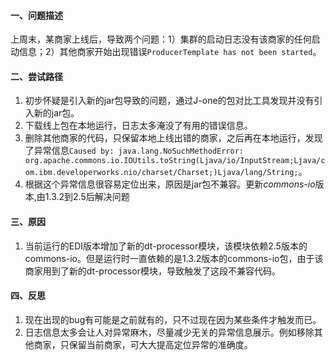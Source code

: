 <!-- date: 2019.09.30 11:27 -->
#### 一、问题描述

上周末，某商家上线后，导致两个问题：1）集群的启动日志没有该商家的任何启动信息；2）其他商家开始出现错误`ProducerTemplate has not been started`。

#### 二、尝试路径

1. 初步怀疑是引入新的jar包导致的问题，通过J-one的包对比工具发现并没有引入新的jar包。
2. 下载线上包在本地运行，日志太多淹没了有用的错误信息。
3. 删除其他商家的代码，只保留本地上线出错的商家，之后再在本地运行，发现了异常信息`Caused by: java.lang.NoSuchMethodError: org.apache.commons.io.IOUtils.toString(Ljava/io/InputStream;Ljava/com.ibm.developerworks.nio/charset/Charset;)Ljava/lang/String;`。
4. 根据这个异常信息很容易定位出来，原因是jar包不兼容。更新*commons-io*版本,由1.3.2到2.5后解决问题

#### 三、原因

1. 当前运行的EDI版本增加了新的dt-processor模块，该模块依赖2.5版本的commons-io。但是运行时一直依赖的是1.3.2版本的commons-io包，由于该商家用到了新的dt-processor模块，导致触发了这段不兼容代码。

#### 四、反思

1. 现在出现的bug有可能是之前就有的，只不过现在因为某些条件才触发而已。
2. 日志信息太多会让人对异常麻木，尽量减少无关的异常信息展示。例如移除其他商家，只保留当前商家，可大大提高定位异常的准确度。